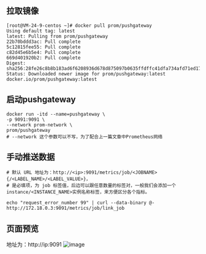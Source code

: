 ## 拉取镜像
```
[root@VM-24-9-centos ~]# docker pull prom/pushgateway
Using default tag: latest
latest: Pulling from prom/pushgateway
22b70bddd3ac: Pull complete 
5c12815fee55: Pull complete 
c82d45e6b5e4: Pull complete 
669d401920b2: Pull complete 
Digest: sha256:28fe26c8b8b183ad6f6208936d678d875097b0635ffdffc41dfa734afd71ed17
Status: Downloaded newer image for prom/pushgateway:latest
docker.io/prom/pushgateway:latest
```
## 启动pushgateway
```
docker run -itd --name=pushgateway \
-p 9091:9091 \
--network prom-network \
prom/pushgateway
# --network 这个参数可以不写，为了配合上一篇文章中Prometheus网络
```

## 手动推送数据
```
# 默认 URL 地址为：http://<ip>:9091/metrics/job/<JOBNAME>{/<LABEL_NAME>/<LABEL_VALUE>}，
# 是必填项，为 job 标签值，后边可以跟任意数量的标签对，一般我们会添加一个 instance/<INSTANCE_NAME>实例名称标签，来方便区分各个指标。

echo "request_error_number 99" | curl --data-binary @- http://172.18.0.3:9091/metrics/job/link_job
```

## 页面预览
地址为：http://ip:9091
![image](https://img2023.cnblogs.com/blog/1889313/202302/1889313-20230216223636879-423627240.png)

